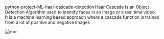 python-project-ML-haar-cascade-detection
Haar Cascade is an Object Detection Algorithm used to identify faces in an image or a real time video. It is a machine learning based approach where a cascade function is trained from a lot of positive and negative images

![mor](https://user-images.githubusercontent.com/40873969/214930216-282bb868-dbe6-4d07-b100-c049c300dcf9.PNG)

